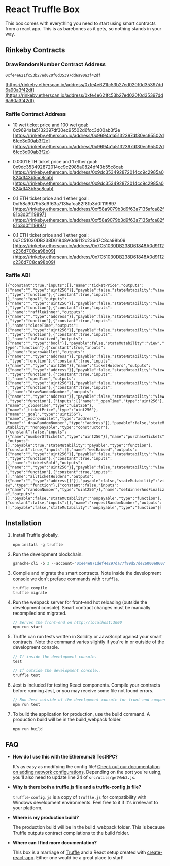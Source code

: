 # React Truffle Box

This box comes with everything you need to start using smart contracts from a react app. This is as barebones as it gets, so nothing stands in your way.

## Rinkeby Contracts

### DrawRandomNumber Contract Address

`0xfe4e621fc53b27ed020f0d35397dd6a90a3f42df`

[https://rinkeby.etherscan.io/address/0xfe4e621fc53b27ed020f0d35397dd6a90a3f42df](https://rinkeby.etherscan.io/address/0xfe4e621fc53b27ed020f0d35397dd6a90a3f42df)

### Raffle Contract Address

* 10 wei ticket price and 100 wei goal: 0x9694a1a5132397df30ec95502d6fcc3d00ab3f2e
  [https://rinkeby.etherscan.io/address/0x9694a1a5132397df30ec95502d6fcc3d00ab3f2e](https://rinkeby.etherscan.io/address/0x9694a1a5132397df30ec95502d6fcc3d00ab3f2e)
* 0.0001 ETH ticket price and 1 ether goal: 0x9dc353492872014cc9c2985a0824df43b55c8cab
  [https://rinkeby.etherscan.io/address/0x9dc353492872014cc9c2985a0824df43b55c8cab](https://rinkeby.etherscan.io/address/0x9dc353492872014cc9c2985a0824df43b55c8cab)

* 0.1 ETH ticket price and 1 ether goal: 0xf58a9079b3d9f63a7135afca82f81b3d0f119897
  [https://rinkeby.etherscan.io/address/0xf58a9079b3d9f63a7135afca82f81b3d0f119897](https://rinkeby.etherscan.io/address/0xf58a9079b3d9f63a7135afca82f81b3d0f119897)

* 0.1 ETH ticket price and 1 ether goal: 0x7C51030DB238D61848A0d9112c236d7C8ca98b09
  [https://rinkeby.etherscan.io/address/0x7C51030DB238D61848A0d9112c236d7C8ca98b09](https://rinkeby.etherscan.io/address/0x7C51030DB238D61848A0d9112c236d7C8ca98b09)

### Raffle ABI

`[{"constant":true,"inputs":[],"name":"ticketPrice","outputs":[{"name":"","type":"uint256"}],"payable":false,"stateMutability":"view","type":"function"},{"constant":true,"inputs":[],"name":"goal","outputs":[{"name":"","type":"uint256"}],"payable":false,"stateMutability":"view","type":"function"},{"constant":true,"inputs":[],"name":"raffleWinner","outputs":[{"name":"","type":"address"}],"payable":false,"stateMutability":"view","type":"function"},{"constant":true,"inputs":[],"name":"closeTime","outputs":[{"name":"","type":"uint256"}],"payable":false,"stateMutability":"view","type":"function"},{"constant":true,"inputs":[],"name":"isFinalized","outputs":[{"name":"","type":"bool"}],"payable":false,"stateMutability":"view","type":"function"},{"constant":true,"inputs":[],"name":"escrowWallet","outputs":[{"name":"","type":"address"}],"payable":false,"stateMutability":"view","type":"function"},{"constant":true,"inputs":[{"name":"","type":"uint256"}],"name":"ticketHolders","outputs":[{"name":"","type":"address"}],"payable":false,"stateMutability":"view","type":"function"},{"constant":true,"inputs":[],"name":"openTime","outputs":[{"name":"","type":"uint256"}],"payable":false,"stateMutability":"view","type":"function"},{"constant":true,"inputs":[],"name":"drawRandomNumber","outputs":[{"name":"","type":"address"}],"payable":false,"stateMutability":"view","type":"function"},{"inputs":[{"name":"_openTime","type":"uint256"},{"name":"_closeTime","type":"uint256"},{"name":"_ticketPrice","type":"uint256"},{"name":"_goal","type":"uint256"},{"name":"_escrowWallet","type":"address"},{"name":"_drawRandomNumber","type":"address"}],"payable":false,"stateMutability":"nonpayable","type":"constructor"},{"constant":false,"inputs":[{"name":"numberOfTickets","type":"uint256"}],"name":"purchaseTickets","outputs":[],"payable":true,"stateMutability":"payable","type":"function"},{"constant":true,"inputs":[],"name":"weiRaised","outputs":[{"name":"","type":"uint256"}],"payable":false,"stateMutability":"view","type":"function"},{"constant":true,"inputs":[],"name":"ticketsSold","outputs":[{"name":"","type":"uint256"}],"payable":false,"stateMutability":"view","type":"function"},{"constant":true,"inputs":[],"name":"allTicketHolders","outputs":[{"name":"","type":"address[]"}],"payable":false,"stateMutability":"view","type":"function"},{"constant":false,"inputs":[{"name":"randomNumber","type":"uint256"}],"name":"setWinnerAndFinalize","outputs":[],"payable":false,"stateMutability":"nonpayable","type":"function"},{"constant":false,"inputs":[],"name":"requestRandomNumber","outputs":[],"payable":false,"stateMutability":"nonpayable","type":"function"}]`

## Installation

1. Install Truffle globally.

   ```javascript
   npm install -g truffle
   ```

2. Run the development blockchain.

   ```javascript
   ganache-cli -b 3 --account="0xee4e871def4e297da77f99d57de26000e86077528847341bc637d2543f8db6e2, 1000000000000000000000000" --account="0x2bdd21761a483f71054e14f5b827213567971c676928d9a1808cbfa4b7501201, 1000000000000000000000000"
   ```

3. Compile and migrate the smart contracts. Note inside the development console we don't preface commands with `truffle`.

   ```javascript
   truffle compile
   truffle migrate
   ```

4. Run the webpack server for front-end hot reloading (outside the development console). Smart contract changes must be manually recompiled and migrated.

   ```javascript
   // Serves the front-end on http://localhost:3000
   npm run start
   ```

5. Truffle can run tests written in Solidity or JavaScript against your smart contracts. Note the command varies slightly if you're in or outside of the development console.

   ```javascript
   // If inside the development console.
   test

   // If outside the development console..
   truffle test
   ```

6. Jest is included for testing React components. Compile your contracts before running Jest, or you may receive some file not found errors.

   ```javascript
   // Run Jest outside of the development console for front-end component tests.
   npm run test
   ```

7. To build the application for production, use the build command. A production build will be in the build_webpack folder.
   ```javascript
   npm run build
   ```

## FAQ

* **How do I use this with the EthereumJS TestRPC?**

  It's as easy as modifying the config file! [Check out our documentation on adding network configurations](http://truffleframework.com/docs/advanced/configuration#networks). Depending on the port you're using, you'll also need to update line 24 of `src/utils/getWeb3.js`.

* **Why is there both a truffle.js file and a truffle-config.js file?**

  `truffle-config.js` is a copy of `truffle.js` for compatibility with Windows development environments. Feel free to it if it's irrelevant to your platform.

* **Where is my production build?**

  The production build will be in the build_webpack folder. This is because Truffle outputs contract compilations to the build folder.

* **Where can I find more documentation?**

  This box is a marriage of [Truffle](http://truffleframework.com/) and a React setup created with [create-react-app](https://github.com/facebookincubator/create-react-app/blob/master/packages/react-scripts/template/README.md). Either one would be a great place to start!
